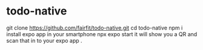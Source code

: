 # todo-native
git clone https://github.com/fairfit/todo-native.git
cd todo-native
npm i 
install expo app in your smartphone 
npx expo start
it will show you a QR and scan that in to your expo app .
